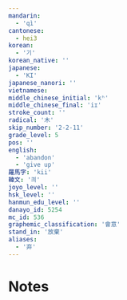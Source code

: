 ```yaml
---
mandarin:
  - 'qì'
cantonese:
  - hei3
korean:
  - '기'
korean_native: ''
japanese:
  - 'KI'
japanese_nanori: ''
vietnamese:
middle_chinese_initial: 'kʰ'
middle_chinese_final: 'iɪ'
stroke_count: ''
radical: '木'
skip_number: '2-2-11'
grade_level: 5
pos: ''
english:
  - 'abandon'
  - 'give up'
羅馬字: 'kii'
韓文: '킈'
joyo_level: ''
hsk_level: ''
hanmun_edu_level: ''
danayo_id: 5254
mc_id: 536
graphemic_classification: '會意'
stand_in: '放棄'
aliases:
  - '弃'
---
```


# Notes
